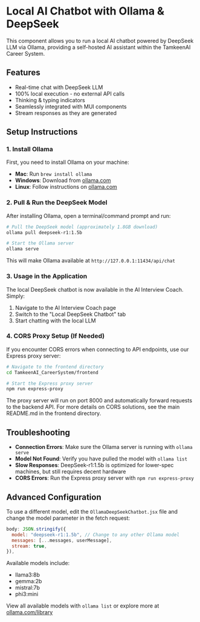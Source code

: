# Local AI Chatbot with Ollama & DeepSeek

This component allows you to run a local AI chatbot powered by DeepSeek LLM via Ollama, providing a self-hosted AI assistant within the TamkeenAI Career System.

## Features

- Real-time chat with DeepSeek LLM
- 100% local execution - no external API calls
- Thinking & typing indicators
- Seamlessly integrated with MUI components
- Stream responses as they are generated

## Setup Instructions

### 1. Install Ollama

First, you need to install Ollama on your machine:

- **Mac**: Run `brew install ollama`
- **Windows**: Download from [ollama.com](https://ollama.com)
- **Linux**: Follow instructions on [ollama.com](https://ollama.com)

### 2. Pull & Run the DeepSeek Model

After installing Ollama, open a terminal/command prompt and run:

```bash
# Pull the DeepSeek model (approximately 1.8GB download)
ollama pull deepseek-r1:1.5b

# Start the Ollama server
ollama serve
```

This will make Ollama available at `http://127.0.0.1:11434/api/chat`

### 3. Usage in the Application

The local DeepSeek chatbot is now available in the AI Interview Coach. Simply:

1. Navigate to the AI Interview Coach page
2. Switch to the "Local DeepSeek Chatbot" tab
3. Start chatting with the local LLM

### 4. CORS Proxy Setup (If Needed)

If you encounter CORS errors when connecting to API endpoints, use our Express proxy server:

```bash
# Navigate to the frontend directory
cd TamkeenAI_CareerSystem/frontend

# Start the Express proxy server
npm run express-proxy
```

The proxy server will run on port 8000 and automatically forward requests to the backend API. For more details on CORS solutions, see the main README.md in the frontend directory.

## Troubleshooting

- **Connection Errors**: Make sure the Ollama server is running with `ollama serve`
- **Model Not Found**: Verify you have pulled the model with `ollama list`
- **Slow Responses**: DeepSeek-r1:1.5b is optimized for lower-spec machines, but still requires decent hardware
- **CORS Errors**: Run the Express proxy server with `npm run express-proxy`

## Advanced Configuration

To use a different model, edit the `OllamaDeepSeekChatbot.jsx` file and change the model parameter in the fetch request:

```jsx
body: JSON.stringify({
  model: "deepseek-r1:1.5b", // Change to any other Ollama model
  messages: [...messages, userMessage],
  stream: true,
}),
```

Available models include:
- llama3:8b
- gemma:2b
- mistral:7b
- phi3:mini

View all available models with `ollama list` or explore more at [ollama.com/library](https://ollama.com/library) 
